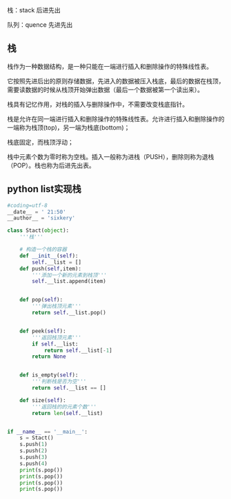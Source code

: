 栈：stack 后进先出

队列：quence 先进先出

栈
---

栈作为一种数据结构，是一种只能在一端进行插入和删除操作的特殊线性表。

它按照先进后出的原则存储数据，先进入的数据被压入栈底，最后的数据在栈顶，需要读数据的时候从栈顶开始弹出数据（最后一个数据被第一个读出来）。

栈具有记忆作用，对栈的插入与删除操作中，不需要改变栈底指针。

栈是允许在同一端进行插入和删除操作的特殊线性表。允许进行插入和删除操作的一端称为栈顶(top)，另一端为栈底(bottom)；

栈底固定，而栈顶浮动；

栈中元素个数为零时称为空栈。插入一般称为进栈（PUSH），删除则称为退栈（POP）。栈也称为后进先出表。

python list实现栈
---

```python
#coding=utf-8
__date__ = ' 21:50'
__author__ = 'sixkery'

class Stact(object):
    '''栈'''

    # 构造一个栈的容器
    def __init__(self):
        self.__list = []
    def push(self,item):
        '''添加一个新的元素到栈顶'''
        self.__list.append(item)


    def pop(self):
        '''弹出栈顶元素'''
        return self.__list.pop()


    def peek(self):
        '''返回栈顶元素'''
        if self.__list:
            return self.__list[-1]
        return None


    def is_empty(self):
        '''判断栈是否为空'''
        return self.__list == []

    def size(self):
        '''返回栈的的元素个数'''
        return len(self.__list)


if __name__ == '__main__':
    s = Stact()
    s.push(1)
    s.push(2)
    s.push(3)
    s.push(4)
    print(s.pop())
    print(s.pop())
    print(s.pop())
    print(s.pop())
```

